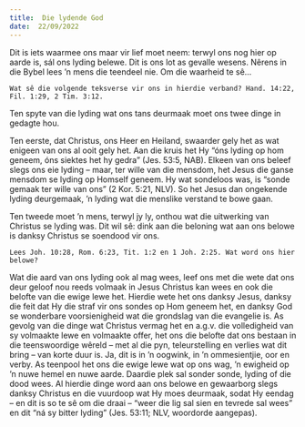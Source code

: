 ```yaml
---
title:  Die lydende God
date:  22/09/2022
---
```


Dit is iets waarmee ons maar vir lief moet neem: terwyl ons nog hier op aarde is, sál ons lyding belewe. Dit is ons lot as gevalle wesens. Nêrens in die Bybel lees ’n mens die teendeel nie. Om die waarheid te sê…

`Wat sê die volgende teksverse vir ons in hierdie verband? Hand. 14:22, Fil. 1:29, 2 Tim. 3:12.`

Ten spyte van die lyding wat ons tans deurmaak moet ons twee dinge in gedagte hou.

Ten eerste, dat Christus, ons Heer en Heiland, swaarder gely het as wat enigeen van ons al ooit gely het. Aan die kruis het Hy “óns lyding op hom geneem, óns siektes het hy gedra” (Jes. 53:5, NAB). Elkeen van ons beleef slegs ons eie lyding – maar, ter wille van die mensdom, het Jesus die ganse mensdom se lyding op Homself geneem. Hy wat sondeloos was, is “sonde gemaak ter wille van ons” (2 Kor. 5:21, NLV). So het Jesus dan ongekende lyding deurgemaak, ’n lyding wat die menslike verstand te bowe gaan.

Ten tweede moet ’n mens, terwyl jy ly, onthou wat die uitwerking van Christus se lyding was. Dit wil sê: dink aan die beloning wat aan ons belowe is danksy Christus se soendood vir ons.

`Lees Joh. 10:28, Rom. 6:23, Tit. 1:2 en 1 Joh. 2:25. Wat word ons hier belowe?`

Wat die aard van ons lyding ook al mag wees, leef ons met die wete dat ons deur geloof nou reeds volmaak in Jesus Christus kan wees en ook die belofte van die ewige lewe het. Hierdie wete het ons danksy Jesus, danksy die feit dat Hy die straf vir ons sondes op Hom geneem het, en danksy God se wonderbare voorsienigheid wat die grondslag van die evangelie is. As gevolg van die dinge wat Christus vermag het en a.g.v. die volledigheid van sy volmaakte lewe en volmaakte offer, het ons die belofte dat ons bestaan in die teenswoordige wêreld – met al die pyn, teleurstelling en verlies wat dit bring – van korte duur is. Ja, dit is in ’n oogwink, in ’n ommesientjie, oor en verby. As teenpool het ons die ewige lewe wat op ons wag, ’n ewigheid op ’n nuwe hemel en nuwe aarde. Daardie plek sal sonder sonde, lyding of die dood wees. Al hierdie dinge word aan ons belowe en gewaarborg slegs danksy Christus en die vuurdoop wat Hy moes deurmaak, sodat Hy eendag – en dit is so te sê om die draai – “weer die lig sal sien en tevrede sal wees” en dit “ná sy bitter lyding” (Jes. 53:11; NLV, woordorde aangepas).